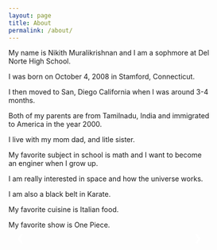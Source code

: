 ```yaml
---
layout: page
title: About
permalink: /about/
---
```




My name is Nikith Muralikrishnan and I am a sophmore at Del Norte High School.

I was born on October 4, 2008 in Stamford, Connecticut.

I then moved to San, Diego California when I was around 3-4 months.

Both of my parents are from Tamilnadu, India and immigrated to America in the year 2000.

I live with my mom dad, and litle sister.

My favorite subject in school is math and I want to become an enginer when I grow up.

I am really interested in space and how the universe works.

I am also a black belt in Karate.

My favorite cuisine is Italian food.

My favorite show is One Piece.






<div class="slideshow-container">

  <!-- Full-width images with number and caption text -->
  <div class="mySlides fade">
    <div class="numbertext">1 / 8</div>
    <img src="https://tse3.mm.bing.net/th?id=OIP.U1qGjRWlchLM6ZcGS6-yMAHaER&pid=Api&P=0&h=220" style="width:100%">
  </div>

  <div class="mySlides fade">
    <div class="numbertext">2 / 8</div>
    <img src="https://tse1.mm.bing.net/th?id=OIP.T9f23eG6mxoV15s9ZdIKcgAAAA&pid=Api&P=0&h=220" style="width:100%">
  </div>

  <div class="mySlides fade">
    <div class="numbertext">3 / 8</div>
    <img src="https://tse1.mm.bing.net/th?id=OIP.YHufaYYtdq8EtHQRPAx_9QHaE8&pid=Api&P=0&h=220" style="width:100%">
  </div>

  <div class="mySlides fade">
    <div class="numbertext">4 / 8</div>
    <img src="https://image.freepik.com/free-vector/chalkboard-with-math-elements_1411-88.jpg" style="width:100%">
  </div>

  <div class="mySlides fade">
    <div class="numbertext">5 / 8</div>
    <img src="https://images.designtrends.com/wp-content/uploads/2015/12/10064623/Space-Backgrounds15.jpg" style="width:100%">
  </div>

  <div class="mySlides fade">
    <div class="numbertext">6 / 8</div>
    <img src="https://pluspng.com/img-png/karate-black-belt-png-the-black-belt-is-more-than-just-a-symbol-of-accomplishment-it-is-a-way-of-1298.png" style="width:100%">
  </div>

  <div class="mySlides fade">
    <div class="numbertext">7 / 8</div>
    <img src="https://cdn.apartmenttherapy.info/image/upload/f_auto,q_auto:eco/k/Photo/Recipes/2020-10-How-to-Make-the-Easiest-Gnocchi-from-Scratch%20/HT-Gnocchi-From-Scratch-479" style="width:100%">
  </div>

  <div class="mySlides fade">
    <div class="numbertext">8 / 8</div>
    <img src="https://1.bp.blogspot.com/-Awn9T6Cw5Pg/UmrRa71BrfI/AAAAAAAAW5U/wsBlO0_C_j8/s1600/Volume+1+One+Piece.png" style="width:100%">
  </div>

  <!-- Next and previous buttons -->
  <a class="prev" onclick="plusSlides(-1)">&#10094;</a>
  <a class="next" onclick="plusSlides(1)">&#10095;</a>
</div>
<br>

<style>
    * {box-sizing:border-box}

/* Slideshow container */
.slideshow-container {
  max-width: 1000px;
  position: relative;
  margin: auto;
}

/* Hide the images by default */
.mySlides {
  display: none;
}

/* Next & previous buttons */
.prev, .next {
  cursor: pointer;
  position: absolute;
  top: 50%;
  width: auto;
  margin-top: -22px;
  padding: 16px;
  color: white;
  font-weight: bold;
  font-size: 18px;
  transition: 0.6s ease;
  border-radius: 0 3px 3px 0;
  user-select: none;
}

/* Position the "next button" to the right */
.next {
  right: 0;
  border-radius: 3px 0 0 3px;
}

/* On hover, add a black background color with a little bit see-through */
.prev:hover, .next:hover {
  background-color: rgba(0,0,0,0.8);
}


.numbertext {
  color: #f2f2f2;
  font-size: 12px;
  padding: 8px 12px;
  position: absolute;
  top: 0;
}

/* The dots/bullets/indicators */
.dot {
  cursor: pointer;
  height: 15px;
  width: 15px;
  margin: 0 2px;
  background-color: #bbb;
  border-radius: 50%;
  display: inline-block;
  transition: background-color 0.6s ease;
}

.active, .dot:hover {
  background-color: #717171;
}

/* Fading animation */
.fade {
  animation-name: fade;
  animation-duration: 1.5s;
}

@keyframes fade {
  from {opacity: .4}
  to {opacity: 1}
}
</style>

<script>
    let slideIndex = 1;
showSlides(slideIndex);

// Next/previous controls
function plusSlides(n) {
  showSlides(slideIndex += n);
}

// Thumbnail image controls
function currentSlide(n) {
  showSlides(slideIndex = n);
}

function showSlides(n) {
  let i;
  let slides = document.getElementsByClassName("mySlides");
  let dots = document.getElementsByClassName("dot");
  if (n > slides.length) {slideIndex = 1}
  if (n < 1) {slideIndex = slides.length}
  for (i = 0; i < slides.length; i++) {
    slides[i].style.display = "none";
  }
  for (i = 0; i < dots.length; i++) {
    dots[i].className = dots[i].className.replace(" active", "");
  }
  slides[slideIndex-1].style.display = "block";
  dots[slideIndex-1].className += " active";
}
</script>